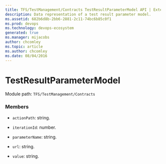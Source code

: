 ```yaml
---
title: TFS/TestManagement/Contracts TestResultParameterModel API | Extensions for Azure DevOps Services
description: Data representation of a test result parameter model.
ms.assetid: 682b6d8b-2bb6-2881-2c11-74bc6b85c0f1
ms.prod: devops
ms.technology: devops-ecosystem
generated: true
ms.manager: mijacobs
author: chcomley
ms.topic: article
ms.author: chcomley
ms.date: 08/04/2016
---
```


# TestResultParameterModel

Module path: `TFS/TestManagement/Contracts`


### Members

* `actionPath`: string. 

* `iterationId`: number. 

* `parameterName`: string. 

* `url`: string. 

* `value`: string. 

